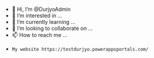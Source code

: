 - 👋 Hi, I’m @DurjyoAdmin
- 👀 I’m interested in ...
- 🌱 I’m currently learning ...
- 💞️ I’m looking to collaborate on ...
- 📫 How to reach me ...
-     My website https://testdurjyo.powerappsportals.com/
<!---
DurjyoAdmin/DurjyoAdmin is a ✨ special ✨ repository because its `README.md` (this file) appears on your GitHub profile.
You can click the Preview link to take a look at your changes.
--->
